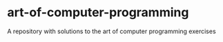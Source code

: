 # art-of-computer-programming
A repository with solutions to the art of computer programming exercises
